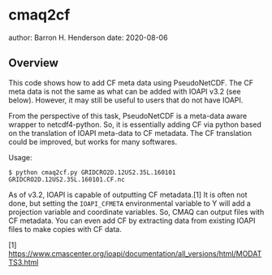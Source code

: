 cmaq2cf
=======

author: Barron H. Henderson
date: 2020-08-06


Overview
--------

This code shows how to add CF meta data using PseudoNetCDF. The CF meta data
is not the same as what can be added with IOAPI v3.2 (see below). However,
it may still be useful to users that do not have IOAPI.

From the perspective of this task, PseudoNetCDF is a meta-data aware wrapper
to netcdf4-python. So, it is essentially adding CF via python based on the
translation of IOAPI meta-data to CF metadata. The CF translation could be
improved, but works for many softwares.

Usage:

```
$ python cmaq2cf.py GRIDCRO2D.12US2.35L.160101 GRIDCRO2D.12US2.35L.160101.CF.nc
```

As of v3.2, IOAPI is capable of outputting CF metadata.[1] It is often not
done, but setting the `IOAPI_CFMETA` environmental variable to Y will add a
projection variable and coordinate variables. So, CMAQ can output files with
CF metadata. You can even add CF by extracting data from existing IOAPI files
to make copies with CF data.


[1] https://www.cmascenter.org/ioapi/documentation/all_versions/html/MODATTS3.html


